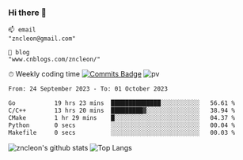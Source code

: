 ### Hi there 👋
```
📫 email
"zncleon@gmail.com"

🌱 blog
"www.cnblogs.com/zncleon/"
```

⏱ Weekly coding time
[![Commits Badge](https://badges.pufler.dev/commits/weekly/zncleon)](https://badges.pufler.dev)
![pv](https://pageview.vercel.app/?github_user=zncleon)

<!--START_SECTION:waka-->

```txt
From: 24 September 2023 - To: 01 October 2023

Go           19 hrs 23 mins  ██████████████░░░░░░░░░░░   56.61 %
C/C++        13 hrs 20 mins  █████████▓░░░░░░░░░░░░░░░   38.94 %
CMake        1 hr 29 mins    █░░░░░░░░░░░░░░░░░░░░░░░░   04.37 %
Python       0 secs          ░░░░░░░░░░░░░░░░░░░░░░░░░   00.04 %
Makefile     0 secs          ░░░░░░░░░░░░░░░░░░░░░░░░░   00.03 %
```

<!--END_SECTION:waka-->

![zncleon's github stats](https://github-readme-stats-psi-two-44.vercel.app/api?username=zncleon&show_icons=true&line_height=24&count_private=true&theme=vue)
![Top Langs](https://github-readme-stats-psi-two-44.vercel.app/api/top-langs/?username=zncleon&layout=compact&langs_count=8&theme=vue)
